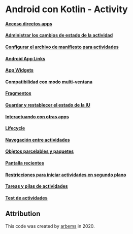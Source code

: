 # Android con Kotlin - Activity

#### [Acceso directos apps](https://github.com/arbems/Android-with-Kotlin-Activity/tree/master/activity-(shortcuts-to-apps))

#### [Administrar los cambios de estado de la actividad](https://github.com/arbems/Android-with-Kotlin-Activity/tree/master/activity-(manage-activity-status-changes))

#### [Configurar el archivo de manifiesto para actividades](https://github.com/arbems/Android-with-Kotlin-Activity/tree/master/activity-(android-manifest))

#### [Android App Links](https://github.com/arbems/Android-with-Kotlin-Activity/tree/master/activity-(android-app-links))

#### [App Widgets](https://github.com/arbems/Android-with-Kotlin-Activity/tree/master/activity-(app-widgets))

#### [Compatibilidad con modo multi-ventana](https://github.com/arbems/Android-with-Kotlin-Activity/tree/master/activity-(multi-window-compatibility))

#### [Fragmentos](https://github.com/arbems/Android-with-Kotlin-Activity/tree/master/activity-(fragments))

#### [Guardar y restablecer el estado de la IU](https://github.com/arbems/Android-with-Kotlin-Activity/tree/master/activity-(save-and-reset-ui-status))

#### [Interactuando con otras apps](https://github.com/arbems/Android-with-Kotlin-Activity/tree/master/activity-(interacting-with-other-apps))

#### [Lifecycle](https://github.com/arbems/Android-with-Kotlin-Activity/tree/master/activity-(manage-activity-status-changes)) 

#### [Navegación entre actividades](https://github.com/arbems/Android-with-Kotlin-Activity/tree/master/activity-(navigation-between-activities))

#### [Objetos parcelables y paquetes](https://github.com/arbems/Android-with-Kotlin-Activity/tree/master/activity-(parceable-and-bundle))

#### [Pantalla recientes](https://github.com/arbems/Android-with-Kotlin-Activity/tree/master/activity-(recent-screens))

#### [Restricciones para iniciar actividades en segundo plano](https://github.com/arbems/Android-with-Kotlin-Activity/tree/master/activity-(restrictions-for-starting-background-activities))

#### [Tareas y pilas de actividades](https://github.com/arbems/Android-with-Kotlin-Activity/tree/master/activity-(tasks-and-stacks-of-activities))

#### [Test de actividades](https://github.com/arbems/Android-with-Kotlin-Activity/tree/master/activity-(activities-test))

## Attribution

This code was created by [arbems](https://github.com/arbems) in 2020.